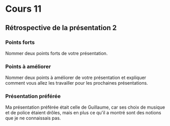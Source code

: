 # Cours 11
## Rétrospective de la présentation 2

### Points forts
Nommer deux points forts de votre présentation. 

### Points à améliorer
Nommer deux points à améliorer de votre présentation et expliquer comment vous allez les travailler pour les prochaines présentations. 

### Présentation préférée
Ma présentation préférée était celle de Guillaume, car ses choix de musique et de police étaient drôles, mais en plus ce qu'il a montré sont des notions que je ne connaissais pas. 
